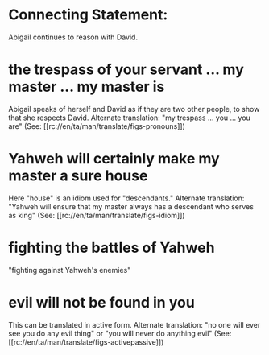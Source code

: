 # Connecting Statement:

Abigail continues to reason with David.

# the trespass of your servant ... my master ... my master is

Abigail speaks of herself and David as if they are two other people, to show that she respects David. Alternate translation: "my trespass ... you ... you are" (See: [[rc://en/ta/man/translate/figs-pronouns]])

# Yahweh will certainly make my master a sure house

Here "house" is an idiom used for "descendants." Alternate translation: "Yahweh will ensure that my master always has a descendant who serves as king" (See: [[rc://en/ta/man/translate/figs-idiom]])

# fighting the battles of Yahweh

"fighting against Yahweh's enemies"

# evil will not be found in you

This can be translated in active form. Alternate translation: "no one will ever see you do any evil thing" or "you will never do anything evil" (See: [[rc://en/ta/man/translate/figs-activepassive]])

